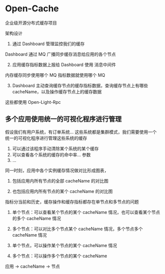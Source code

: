 # Open-Cache

企业级开源分布式缓存项目

架构设计

1. 通过 Dashboard 管理监控我们的缓存

Dashboard 通过 MQ 广播同步缓存消息给应用的各个节点

2. 应用缓存指标数据上报给 Dashboard 使用 消息中间件

内存缓存同步使用哪个 MQ 指标数据就使用哪个 MQ

3. Dashboard 主动查询缓存节点的缓存指标数据，查询缓存节点上有哪些 cacheName，以及操作缓存节点上的缓存数据

这些都使用 Open-Light-Rpc

## 多个应用使用统一的可视化程序进行管理

假设我们有用户系统，有订单系统... 这些系统都是集群模式，我们需要使用一个统一的可视化程序进行管理这些系统的缓存

1. 可以通过该程序手动清除某个系统的某个缓存
2. 可以查看各个系统的缓存的命中率... 参数
3. ...


同一时刻，应用中各个实例缓存情况做对比形成图表，

1. 包括应用内所有节点的全部 cacheName 的对比图

2. 也包括应用内所有节点的某个 cacheName 的对比图

指标分当前和历史，缓存操作和缓存指标都存在单节点和多节点的问题

1. 单个节点：可以查看某个节点的某个 cacheName 情况，也可以查看某个节点的多个 cacheName 情况

2. 多个节点：可以对比多个节点某个 cacheName 情况，多个节点多个 cacheName 情况

3. 单个节点，可以操作某个节点的某个 cacheName 情况

4. 多个节点：可以操作多个节点的某个 cacheName

应用 -> cacheName -> 节点